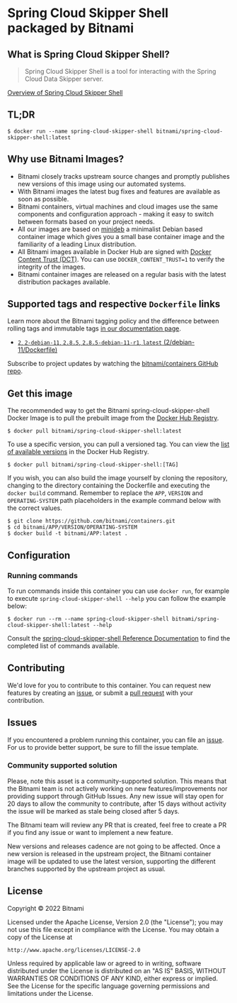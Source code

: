 # Spring Cloud Skipper Shell packaged by Bitnami

## What is Spring Cloud Skipper Shell?

> Spring Cloud Skipper Shell is a tool for interacting with the Spring Cloud Data Skipper server.

[Overview of Spring Cloud Skipper Shell](https://github.com/spring-cloud/spring-cloud-skipper)



## TL;DR

```console
$ docker run --name spring-cloud-skipper-shell bitnami/spring-cloud-skipper-shell:latest
```

## Why use Bitnami Images?

* Bitnami closely tracks upstream source changes and promptly publishes new versions of this image using our automated systems.
* With Bitnami images the latest bug fixes and features are available as soon as possible.
* Bitnami containers, virtual machines and cloud images use the same components and configuration approach - making it easy to switch between formats based on your project needs.
* All our images are based on [minideb](https://github.com/bitnami/minideb) a minimalist Debian based container image which gives you a small base container image and the familiarity of a leading Linux distribution.
* All Bitnami images available in Docker Hub are signed with [Docker Content Trust (DCT)](https://docs.docker.com/engine/security/trust/content_trust/). You can use `DOCKER_CONTENT_TRUST=1` to verify the integrity of the images.
* Bitnami container images are released on a regular basis with the latest distribution packages available.

## Supported tags and respective `Dockerfile` links

Learn more about the Bitnami tagging policy and the difference between rolling tags and immutable tags [in our documentation page](https://docs.bitnami.com/tutorials/understand-rolling-tags-containers/).


* [`2`, `2-debian-11`, `2.8.5`, `2.8.5-debian-11-r1`, `latest` (2/debian-11/Dockerfile)](https://github.com/bitnami/containers/blob/main/bitnami/spring-cloud-skipper-shell/2/debian-11/Dockerfile)

Subscribe to project updates by watching the [bitnami/containers GitHub repo](https://github.com/bitnami/containers).

## Get this image

The recommended way to get the Bitnami spring-cloud-skipper-shell Docker Image is to pull the prebuilt image from the [Docker Hub Registry](https://hub.docker.com/r/bitnami/spring-cloud-skipper-shell).

```console
$ docker pull bitnami/spring-cloud-skipper-shell:latest
```

To use a specific version, you can pull a versioned tag. You can view the [list of available versions](https://hub.docker.com/r/bitnami/spring-cloud-skipper-shell/tags/) in the Docker Hub Registry.

```console
$ docker pull bitnami/spring-cloud-skipper-shell:[TAG]
```

If you wish, you can also build the image yourself by cloning the repository, changing to the directory containing the Dockerfile and executing the `docker build` command. Remember to replace the `APP`, `VERSION` and `OPERATING-SYSTEM` path placeholders in the example command below with the correct values.

```console
$ git clone https://github.com/bitnami/containers.git
$ cd bitnami/APP/VERSION/OPERATING-SYSTEM
$ docker build -t bitnami/APP:latest .
```

## Configuration

### Running commands

To run commands inside this container you can use `docker run`, for example to execute `spring-cloud-skipper-shell --help` you can follow the example below:

```console
$ docker run --rm --name spring-cloud-skipper-shell bitnami/spring-cloud-skipper-shell:latest --help
```

Consult the [spring-cloud-skipper-shell Reference Documentation](https://docs.spring.io/spring-cloud-skipper/docs/current/reference/htmlsingle/#using-shell) to find the completed list of commands available.

## Contributing

We'd love for you to contribute to this container. You can request new features by creating an [issue](https://github.com/bitnami/containers/issues), or submit a [pull request](https://github.com/bitnami/containers/pulls) with your contribution.

## Issues

If you encountered a problem running this container, you can file an [issue](https://github.com/bitnami/containers/issues/new/choose). For us to provide better support, be sure to fill the issue template.

### Community supported solution

Please, note this asset is a community-supported solution. This means that the Bitnami team is not actively working on new features/improvements nor providing support through GitHub Issues. Any new issue will stay open for 20 days to allow the community to contribute, after 15 days without activity the issue will be marked as stale being closed after 5 days.

The Bitnami team will review any PR that is created, feel free to create a PR if you find any issue or want to implement a new feature.

New versions and releases cadence are not going to be affected. Once a new version is released in the upstream project, the Bitnami container image will be updated to use the latest version, supporting the different branches supported by the upstream project as usual.

## License

Copyright &copy; 2022 Bitnami

Licensed under the Apache License, Version 2.0 (the "License");
you may not use this file except in compliance with the License.
You may obtain a copy of the License at

    http://www.apache.org/licenses/LICENSE-2.0

Unless required by applicable law or agreed to in writing, software
distributed under the License is distributed on an "AS IS" BASIS,
WITHOUT WARRANTIES OR CONDITIONS OF ANY KIND, either express or implied.
See the License for the specific language governing permissions and
limitations under the License.
